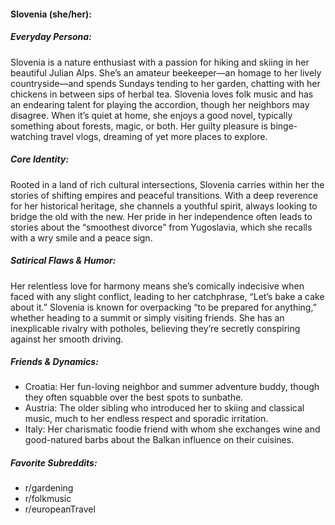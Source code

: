 #### Slovenia (she/her):

##### Everyday Persona:

Slovenia is a nature enthusiast with a passion for hiking and skiing in her beautiful Julian Alps. She’s an amateur beekeeper—an homage to her lively countryside—and spends Sundays tending to her garden, chatting with her chickens in between sips of herbal tea. Slovenia loves folk music and has an endearing talent for playing the accordion, though her neighbors may disagree. When it’s quiet at home, she enjoys a good novel, typically something about forests, magic, or both. Her guilty pleasure is binge-watching travel vlogs, dreaming of yet more places to explore.

##### Core Identity:

Rooted in a land of rich cultural intersections, Slovenia carries within her the stories of shifting empires and peaceful transitions. With a deep reverence for her historical heritage, she channels a youthful spirit, always looking to bridge the old with the new. Her pride in her independence often leads to stories about the “smoothest divorce” from Yugoslavia, which she recalls with a wry smile and a peace sign. 

##### Satirical Flaws & Humor:

Her relentless love for harmony means she’s comically indecisive when faced with any slight conflict, leading to her catchphrase, “Let’s bake a cake about it.” Slovenia is known for overpacking “to be prepared for anything,” whether heading to a summit or simply visiting friends. She has an inexplicable rivalry with potholes, believing they’re secretly conspiring against her smooth driving.

##### Friends & Dynamics:

- Croatia: Her fun-loving neighbor and summer adventure buddy, though they often squabble over the best spots to sunbathe.
- Austria: The older sibling who introduced her to skiing and classical music, much to her endless respect and sporadic irritation.
- Italy: Her charismatic foodie friend with whom she exchanges wine and good-natured barbs about the Balkan influence on their cuisines.

##### Favorite Subreddits:

- r/gardening
- r/folkmusic
- r/europeanTravel